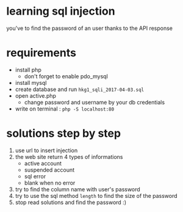 # learning sql injection
you've to find the password of an user thanks to the API response

# requirements
- install php 
    - don't forget to enable pdo_mysql
- install mysql
- create database and run `hkg1_sqli_2017-04-03.sql`
- open active.php
    - change password and username by your db credentials
- write on terminal : `php -S localhost:80`

# solutions step by step
1. use url to insert injection
2. the web site return 4 types of informations
    - active account
    - suspended account
    - sql error
    - blank when no error
3. try to find the column name with user's password
4. try to use the sql method `length` to find the size of the password
5. stop read solutions and find the password :)